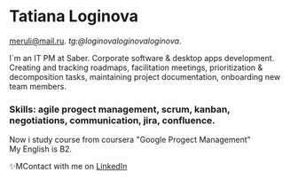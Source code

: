 # Tatiana Loginova
meruli@mail.ru. 
_tg:@loginovaloginovaloginova_. 

I`m an IT PM at Saber. Corporate software & desktop apps development. Creating and tracking roadmaps, facilitation meetings, prioritization & decomposition tasks, maintaining project documentation, onboarding new team members.  
### Skills: agile progect management, scrum, kanban, negotiations, communication, jira, confluence.  
Now i study course from coursera "Google Progect Management"   
My English is B2.

 ✨MContact with me on [LinkedIn](https://www.linkedin.com/in/loginova-tatiana/)
 
